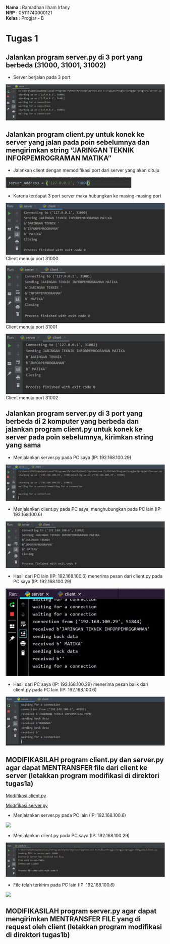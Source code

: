 **Nama**  : Ramadhan Ilham Irfany<br>
**NRP**   : 05111740000121<br>
**Kelas** : Progjar - B

# Tugas 1
## Jalankan program server.py di 3 port yang berbeda (31000, 31001, 31002)
- Server berjalan pada 3 port

![](Dokumentasi/server_3port.png)


## Jalankan program client.py untuk konek ke server yang jalan pada poin sebelumnya dan mengirimkan string “JARINGAN TEKNIK INFORPEMROGRAMAN MATIKA” 
- Jalankan client dengan memodifikasi port dari server yang akan dituju

![](Dokumentasi/adjust_port.png)

- Karena terdapat 3 port server maka hubungkan ke masing-masing port

![](Dokumentasi/client31000.png)
Client menuju port 31000

![](Dokumentasi/client31001.png)
Client menuju port 31001

![](Dokumentasi/client31002.png)
Client menuju port 31002


## Jalankan program server.py di 3 port yang berbeda di 2 komputer yang berbeda dan jalankan program client.py untuk konek ke server pada poin sebelumnya, kirimkan string yang sama

- Menjalankan server.py pada PC saya (IP: 192.168.100.29)

![](Dokumentasi/server_ip.png)

- Menjalankan client.py pada PC saya, menghubungkan pada PC lain (IP: 192.168.100.6)

![](Dokumentasi/client_ip.png)

- Hasil dari PC lain (IP: 192.168.100.6) menerima pesan dari client.py pada PC saya (IP: 192.168.100.29)

![](Dokumentasi/server_lain.jpg)

- Hasil dari PC saya (IP: 192.168.100.29) menerima pesan balik dari client.py pada PC lain (IP: 192.168.100.6)
 
![](Dokumentasi/server_ip_connected.png)

## MODIFIKASILAH program client.py dan server.py agar dapat MENTRANSFER file dari client ke server (letakkan program modifikasi di direktori tugas1a)

[Modifikasi client.py](https://github.com/rmdhnilham/network-programming/blob/master/tugas1/tugas1a/client.py)

[Modifikasi server.py](https://github.com/rmdhnilham/network-programming/blob/master/tugas1/tugas1a/server.py)

- Menjalankan server.py pada PC lain (IP: 192.168.100.6)

![](Dokumentasi/server_lain-1.jpg)

- Menjalankan client.py pada PC saya (IP: 192.168.100.29)

![](Dokumentasi/client_1a.png)

- File telah terkirim pada PC lain (IP: 192.168.100.6)

![](Dokumentasi/file_lain.jpg)

## MODIFIKASILAH program server.py agar dapat mengirimkan MENTRANSFER FILE yang di request oleh client (letakkan program modifikasi di direktori tugas1b) 
